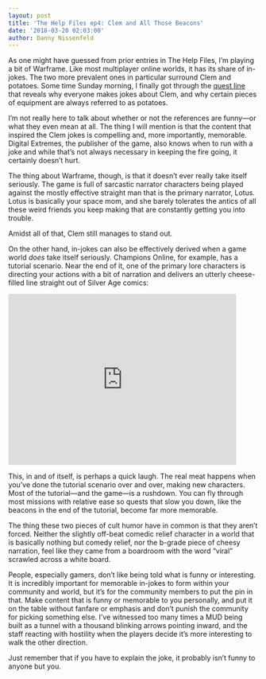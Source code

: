 ```yaml
---
layout: post
title: 'The Help Files ep4: Clem and All Those Beacons'
date: '2018-03-20 02:03:00'
author: Danny Nissenfeld
---
```


As one might have guessed from prior entries in The Help Files, I’m playing a bit of Warframe. Like most multiplayer online worlds, it has its share of in-jokes. The two more prevalent ones in particular surround Clem and potatoes. Some time Sunday morning, I finally got through the [quest line](http://warframe.wikia.com/wiki/A_Man_of_Few_Words) that reveals why everyone makes jokes about Clem, and why certain pieces of equipment are always referred to as potatoes.

I’m not really here to talk about whether or not the references are funny—or what they even mean at all. The thing I will mention is that the content that inspired the Clem jokes is compelling and, more importantly, memorable. Digital Extremes, the publisher of the game, also knows when to run with a joke and while that’s not always necessary in keeping the fire going, it certainly doesn’t hurt.

The thing about Warframe, though, is that it doesn’t ever really take itself seriously. The game is full of sarcastic narrator characters being played against the mostly effective straight man that is the primary narrator, Lotus. Lotus is basically your space mom, and she barely tolerates the antics of all these weird friends you keep making that are constantly getting you into trouble.

Amidst all of that, Clem still manages to stand out.

On the other hand, in-jokes can also be effectively derived when a game world _does_ take itself seriously. Champions Online, for example, has a tutorial scenario. Near the end of it, one of the primary lore characters is directing your actions with a bit of narration and delivers an utterly cheese-filled line straight out of Silver Age comics:

<iframe width="459" height="344" src="https://www.youtube.com/embed/pLr2CF_tQr0?feature=oembed" frameborder="0" allow="accelerometer; autoplay; encrypted-media; gyroscope; picture-in-picture" allowfullscreen></iframe>

This, in and of itself, is perhaps a quick laugh. The real meat happens when you’ve done the tutorial scenario over and over, making new characters. Most of the tutorial—and the game—is a rushdown. You can fly through most missions with relative ease so quests that slow you down, like the beacons in the end of the tutorial, become far more memorable.

The thing these two pieces of cult humor have in common is that they aren’t forced. Neither the slightly off-beat comedic relief character in a world that is basically nothing but comedy relief, nor the b-grade piece of cheesy narration, feel like they came from a boardroom with the word “viral” scrawled across a white board.

People, especially gamers, don’t like being told what is funny or interesting. It is incredibly important for memorable in-jokes to form within your community and world, but it’s for the community members to put the pin in that. Make content that is funny or memorable to you personally, and put it on the table without fanfare or emphasis and don’t punish the community for picking something else. I’ve witnessed too many times a MUD being built as a tunnel with a thousand blinking arrows pointing inward, and the staff reacting with hostility when the players decide it’s more interesting to walk the other direction.

Just remember that if you have to explain the joke, it probably isn’t funny to anyone but you.


